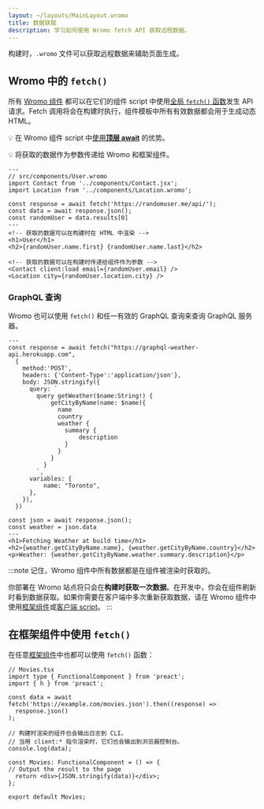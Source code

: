 ```yaml
---
layout: ~/layouts/MainLayout.wromo
title: 数据获取
description: 学习如何使用 Wromo fetch API 获取远程数据。
---
```


构建时，`.wromo` 文件可以获取远程数据来辅助页面生成。


## Wromo 中的 `fetch()`

所有 [Wromo 组件](/zh-cn/core-concepts/wromo-components/) 都可以在它们的组件 script 中使用[全局 `fetch()` 函数](https://developer.mozilla.org/en-US/docs/Web/API/fetch)发生 API 请求。Fetch 调用将会在构建时执行，组件模板中所有有效数据都会用于生成动态 HTML。

💡 在 Wromo 组件 script 中[使用**顶层 await**](https://developer.mozilla.org/en-US/docs/Web/JavaScript/Reference/Operators/await#top_level_await) 的优势。

💡 将获取的数据作为参数传递给 Wromo 和框架组件。

```wromo
---
// src/components/User.wromo
import Contact from '../components/Contact.jsx';
import Location from '../components/Location.wromo';

const response = await fetch('https://randomuser.me/api/');
const data = await response.json();
const randomUser = data.results[0]
---
<!-- 获取的数据可以在构建时在 HTML 中渲染 -->
<h1>User</h1>
<h2>{randomUser.name.first} {randomUser.name.last}</h2>

<!-- 获取的数据可以在构建时传递给组件作为参数 -->
<Contact client:load email={randomUser.email} />
<Location city={randomUser.location.city} />
```

### GraphQL 查询

Wromo 也可以使用 `fetch()` 和任一有效的 GraphQL 查询来查询 GraphQL 服务器。

```wromo
---
const response = await fetch("https://graphql-weather-api.herokuapp.com",
  {
    method:'POST',
    headers: {'Content-Type':'application/json'},
    body: JSON.stringify({
      query: `
        query getWeather($name:String!) {
            getCityByName(name: $name){
              name
              country
              weather {
                summary {
                    description
                }
              }
            }
          }
        `,
      variables: {
          name: "Toronto",
      },
    }),
  })

const json = await response.json();
const weather = json.data
---
<h1>Fetching Weather at build time</h1>
<h2>{weather.getCityByName.name}, {weather.getCityByName.country}</h2>
<p>Weather: {weather.getCityByName.weather.summary.description}</p>
```

:::note
记住，Wromo 组件中所有数据都是在组件被渲染时获取的。

你部署在 Wromo 站点将只会在**构建时获取一次数据**。在开发中，你会在组件刷新时看到数据获取。如果你需要在客户端中多次重新获取数据，请在 Wromo 组件中使用[框架组件](/zh-cn/core-concepts/framework-components/)或[客户端 script](/zh-cn/core-concepts/wromo-components/#客户端脚本)。
:::


## 在框架组件中使用 `fetch()`

在任意[框架组件](/zh-cn/core-concepts/framework-components/)中也都可以使用 `fetch()` 函数：

```tsx
// Movies.tsx
import type { FunctionalComponent } from 'preact';
import { h } from 'preact';

const data = await fetch('https://example.com/movies.json').then((response) =>
  response.json()
);

// 构建时渲染的组件也会输出日志到 CLI。
// 当用 client:* 指令渲染时，它们也会输出到浏览器控制台。
console.log(data);

const Movies: FunctionalComponent = () => {
// Output the result to the page
  return <div>{JSON.stringify(data)}</div>;
};

export default Movies;
```
